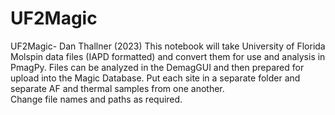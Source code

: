 # UF2Magic
UF2Magic- Dan Thallner (2023)
This notebook will take University of Florida Molspin data files (IAPD formatted) and convert them for use and analysis in PmagPy.   Files can be analyzed in the DemagGUI and then prepared for upload into the Magic Database.
Put each site in a separate folder and separate AF and thermal samples from one another.  
Change file names and paths as required. 
